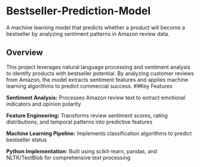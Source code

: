 # Bestseller-Prediction-Model

A machine learning model that predicts whether a product will become a bestseller by analyzing sentiment patterns in Amazon review data.
## Overview
This project leverages natural language processing and sentiment analysis to identify products with bestseller potential. By analyzing customer reviews from Amazon, the model extracts sentiment features and applies machine learning algorithms to predict commercial success.
##Key Features

**Sentiment Analysis:** Processes Amazon review text to extract emotional indicators and opinion polarity

**Feature Engineering:** Transforms review sentiment scores, rating distributions, and temporal patterns into predictive features

**Machine Learning Pipeline:** Implements classification algorithms to predict bestseller status

**Python Implementation:** Built using scikit-learn, pandas, and NLTK/TextBlob for comprehensive text processing
